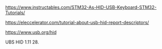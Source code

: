 https://www.instructables.com/STM32-As-HID-USB-Keyboard-STM32-Tutorials/

https://eleccelerator.com/tutorial-about-usb-hid-report-descriptors/

https://www.usb.org/hid

UBS HID 1.11 28.